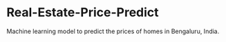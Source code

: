 # Real-Estate-Price-Predict
Machine learning model to predict the prices of homes in Bengaluru, India.
